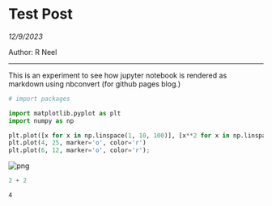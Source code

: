 # Test Post

*12/9/2023*

Author: R Neel

---

This is an experiment to see how jupyter notebook is rendered as markdown using nbconvert (for github pages blog.)


```python
# import packages

import matplotlib.pyplot as plt
import numpy as np
```


```python
plt.plot([x for x in np.linspace(1, 10, 100)], [x**2 for x in np.linspace(1, 10, 100)])
plt.plot(4, 25, marker='o', color='r')
plt.plot(6, 12, marker='o', color='r');
```


    
![png](images/test-post_3_0.png)
    



```python
2 + 2
```




    4


